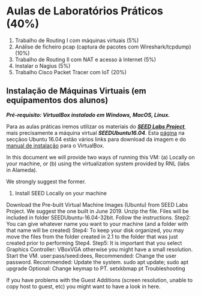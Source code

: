 # Aulas de Laboratórios Práticos (40%)


1. Trabalho de Routing I com máquinas virtuais (5%)
2. Análise de ficheiro pcap (captura de pacotes com Wireshark/tcpdump) (10%)
3. Trabalho de Routing II com NAT e acesso à Internet (5%)
4. Instalar o Nagius (5%)
5. Trabalho Cisco Packet Tracer com IoT (20%)

## Instalação de Máquinas Virtuais (em equipamentos dos alunos)

***Pré-requisito: VirtualBox instalado em Windows, MacOS, Linux.***

Para as aulas práticas iremos utilizar os materiais do ***[SEED Labs Project](https://seedsecuritylabs.org/)***, mais precisamente a máquina virtual ***SEEDUbuntu16.04***.
Esta [página](https://seedsecuritylabs.org/labsetup.html) na secçãoo Ubuntu 16.04 estão vários links para download da imagem e do [manual de instalação](https://seedsecuritylabs.org/Labs_16.04/Documents/SEEDVM_VirtualBoxManual.pdf) para o VirtualBox.

In this document we will provide two ways of running this VM:
(a) Locally on your machine, or
(b) using the virtualization system provided by RNL (labs in Alameda).

We strongly suggest the former.

1. Install SEED Locally on your machine

Download the Pre-built Virtual Machine Images (Ubuntu) from SEED Labs Project. We suggest the one built in June 2019.
Unzip the file.
Files will be included in folder SEEDUbuntu-16.04-32bit.
Follow the instructions.
Step2: You can give whatever name you want to your machine (and a folder with that name will be created)
Step4: To keep your disk organized, you may move the files from the folder created in 2.1 to the folder that was just created prior to performing Step4.
Step5: It is important that you select Graphics Controller: VBoxVGA otherwise you might have a small resolution.
Start the VM. user:pass/seed:dees,
Recommended: Change the user password.
Recommended: Update the system. sudo apt update; sudo apt upgrade
Optional: Change keymap to PT. setxkbmap pt
Troubleshooting

If you have problems with the Guest Additions (screen resolution, unable to copy host to guest, etc) you might want to have a look in here.
